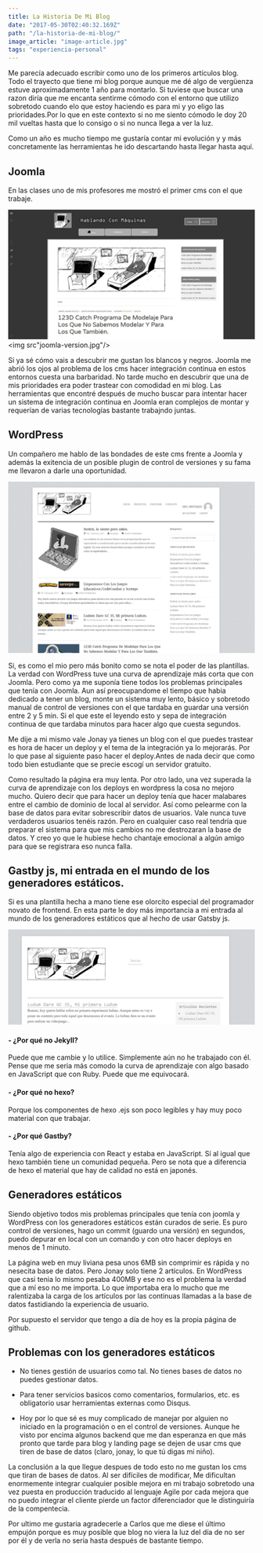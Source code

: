 ```yaml
---
title: La Historia De Mi Blog
date: "2017-05-30T02:40:32.169Z"
path: "/la-historia-de-mi-blog/"
image_article: "image-article.jpg"
tags: "experiencia-personal"
---
```


Me parecía adecuado escribir como uno de los primeros artículos
blog. Todo el trayecto que tiene mi blog porque aunque me dé algo
de vergüenza estuve aproximadamente 1 año para montarlo.
Si tuviese que buscar una razon diría que me encanta sentirme
cómodo con el entorno que utilizo sobretodo cuando elo que estoy
haciendo es para mi y yo eligo las prioridades.Por lo que en este contexto
si no me siento cómodo le doy 20 mil vueltas hasta que lo consigo
o si no nunca llega a ver la luz.


Como un año es mucho tiempo me gustaría contar mi evolución y
y más concretamente las herramientas he ido descartando hasta
llegar hasta aquí.


## Joomla
En las clases uno de mis profesores me mostró el primer cms con
el que trabaje.

![Joomla](joomla-version.jpg)
<img src"joomla-version.jpg"/>

Si ya sé cómo vais a descubrir me gustan los blancos y
negros. Joomla me abrió los ojos al problema de los cms hacer
integración continua en estos entornos cuesta una barbaridad.
No tarde mucho en descubrir que una de mis prioridades era poder trastear
con comodidad en mi blog. Las herramientas que encontré después de
mucho buscar para intentar hacer un sistema de integración continua en Joomla
eran complejos de montar y requerían de varias tecnologías bastante trabajndo
juntas.


## WordPress
Un compañero me hablo de las bondades de este cms frente a Joomla
y además la exitencia de un posible plugin de control de versiones y su fama
me llevaron a darle una oportunidad.


![Wordpress](wordpress-version.jpg)

Si, es como el mio pero más bonito como se nota el poder de las plantillas.
La verdad con WordPress tuve una curva de aprendizaje más corta que con Joomla.
Pero como ya me suponía tiene todos los problemas principales que
tenía con Joomla. Aun así preocupandome el tiempo que habia dedicado a tener un blog,
monte un sistema muy lento, básico y sobretodo manual de control
de versiones con el que tardaba en guardar una versión entre
2 y 5 min. Si el que este el leyendo esto y sepa de integración
continua de que tardaba minutos para hacer algo que cuesta segundos.

Me dije a mi mismo vale Jonay ya tienes un blog con el que puedes
trastear es hora de hacer un deploy y el tema de la integración ya lo mejorarás.
Por lo que pase al siguiente paso hacer el deploy.Antes de nada decir que como
todo bien estudiante que se precie escogí un servidor gratuito.


 Como resultado la página era muy lenta. Por otro lado, una
 vez superada la curva de aprendizaje con los deploys en wordpress la cosa
 no mejoro mucho. Quiero decir que para hacer un deploy tenía
 que hacer malabares entre el cambio de dominio de local
 al servidor. Así como pelearme con la base de datos para
 evitar sobrescribir datos de usuarios. Vale nunca tuve
 verdaderos usuarios tenéis razón. Pero en cualquier caso real
 tendría que preparar el sistema para que mis cambios no
 me destrozaran la base de datos. Y creo yo que le hubiese
 hecho chantaje emocional a algún amigo para que se registrara
 eso nunca falla.


## Gastby js, mi entrada en el mundo de los generadores estáticos.

Si es una plantilla hecha a mano tiene ese olorcito especial
del programador novato de frontend.
En esta parte le doy más importancia a mi entrada al mundo de los generadores
estáticos que al hecho de usar Gatsby js.

![Gastby](gastby-version.jpg)


#### - ¿Por qué no Jekyll?
Puede que me cambie y lo utilice. Simplemente aún no he trabajado
 con él. Pense que me seria más comodo la
curva de aprendizaje con algo basado en JavaScript que con
Ruby. Puede que me equivocará.

#### - ¿Por qué no hexo?
Porque los componentes de hexo .ejs son poco legibles y hay muy
poco material con que trabajar.

#### - ¿Por qué Gastby?
Tenía algo de experiencia con React y estaba en JavaScript.
Sí al igual que hexo también tiene un comunidad pequeña.
Pero se nota que a diferencia de hexo el material que hay
de calidad no está en japonés.

## Generadores estáticos

Siendo objetivo todos mis problemas principales que tenía con joomla y
WordPress con los generadores estáticos están curados de serie.
Es puro control de versiones, hago un commit (guardo una
versión) en segundos, puedo depurar en local con un comando
y con otro hacer deploys en menos de 1 minuto.

La página web en muy liviana pesa unos 6MB sin comprimir es rápida
y no nesecita base de datos. Pero Jonay solo tiene 2 artículos.
En WordPress que casi tenia lo mismo pesaba 400MB y ese no es
el problema la verdad que a mí eso no me importa. Lo que importaba
era lo mucho que me ralentizaba la carga de los artículos por las
continuas llamadas a la base de datos fastidiando la experiencia de usuario.

Por supuesto el servidor que tengo a día de hoy es la propia página de github.

## Problemas con los generadores estáticos

- No tienes gestión de usuarios como tal. No tienes bases de datos no puedes
gestionar datos.

- Para tener servicios basicos como comentarios, formularios, etc.
es obligatorio usar herramientas externas como Disqus.

- Hoy por lo que sé es muy complicado de manejar por alguien no iniciado
en la programación o en el control de versiones.
Aunque he visto por encima algunos backend que me dan esperanza
en que más pronto que tarde para blog y landing page se dejen
de usar cms que tiren de base de datos (claro, jonay, lo que tú digas mi niño).


La conclusión a la que llegue despues de todo esto no me gustan los cms que
tiran de bases de datos. Al ser difíciles de modificar, Me dificultan enormemente
integrar cualquier posible mejora en mi trabajo sobretodo una vez puesta en producción
traducido al lenguaje Agile por cada mejora que no puedo integrar
el cliente pierde un factor diferenciador que le distinguiría de la compentecia.




Por ultimo me gustaria agradecerle a Carlos que me diese el último empujón porque
es muy posible que blog no viera la luz del día de
no ser por él y de verla no seria hasta después de bastante tiempo.

